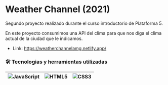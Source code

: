 #   Weather Channel (2021)

Segundo proyecto realizado durante el curso introductorio de Plataforma 5.

En este proyecto consumimos una API del clima para que nos diga el clima actual de la ciudad que le indicamos.

- Link: https://weatherchannelamg.netlify.app/

### 🛠 Tecnologias y herramientas utilizadas

|![JavaScript](https://img.shields.io/badge/javascript-%23323330.svg?style=for-the-badge&logo=javascript&logoColor=%23F7DF1E)|![HTML5](https://img.shields.io/badge/html5-%23E34F26.svg?style=for-the-badge&logo=html5&logoColor=white)|![CSS3](https://img.shields.io/badge/css3-%231572B6.svg?style=for-the-badge&logo=css3&logoColor=white)|
|-------- |--------|--------|

